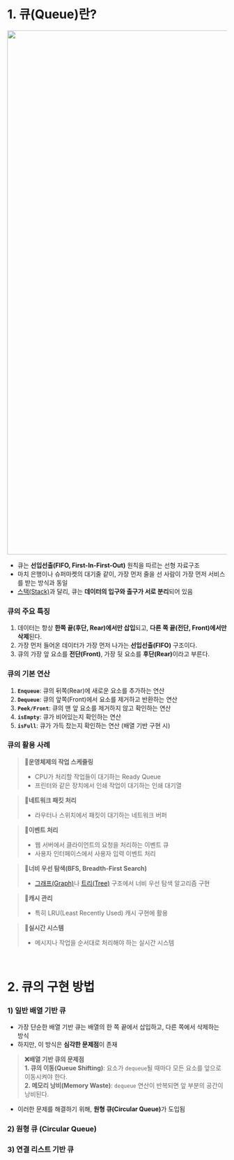 # 1. 큐(Queue)란?

<img src="https://velog.velcdn.com/images/yyj8771/post/37fbed56-46a8-4617-8a2f-c3143b1a40ed/image.png" width="1200">  

- 큐는 <b>선입선출(FIFO, First-In-First-Out)</b> 원칙을 따르는 선형 자료구조
- 마치 은행이나 슈퍼마켓의 대기줄 같이, 가장 먼저 줄을 선 사람이 가장 먼저 서비스를 받는 방식과 동일
- [스택(Stack)](/Data%20Structure/Stack.md)과 달리, 큐는 <b>데이터의 입구와 출구가 서로 분리</b>되어 있음

### 큐의 주요 특징

1. 데이터는 항상 <b>한쪽 끝(후단, Rear)에서만 삽입</b>되고, <b>다른 쪽 끝(전단, Front)에서만 삭제</b>된다.  
2. 가장 먼저 들어온 데이터가 가장 먼저 나가는 <b>선입선출(FIFO)</b> 구조이다.  
3. 큐의 가장 앞 요소를 <b>전단(Front)</b>, 가장 뒷 요소를 <b>후단(Rear)</b>이라고 부른다.

### 큐의 기본 연산

1. <b>`Enqueue`</b>: 큐의 뒤쪽(Rear)에 새로운 요소를 추가하는 연산  
2. <b>`Dequeue`</b>: 큐의 앞쪽(Front)에서 요소를 제거하고 반환하는 연산  
3. <b>`Peek/Front`</b>: 큐의 맨 앞 요소를 제거하지 않고 확인하는 연산  
4. <b>`isEmpty`</b>: 큐가 비어있는지 확인하는 연산  
5. <b>`isFull`</b>: 큐가 가득 찼는지 확인하는 연산 (배열 기반 구현 시)  

### 큐의 활용 사례

> <b>📌운영체제의 작업 스케줄링</b>  
> - CPU가 처리할 작업들이 대기하는 Ready Queue  
> - 프린터와 같은 장치에서 인쇄 작업이 대기하는 인쇄 대기열  

> <b>📌네트워크 패킷 처리</b>  
> - 라우터나 스위치에서 패킷이 대기하는 네트워크 버퍼  

> <b>📌이벤트 처리</b>  
> - 웹 서버에서 클라이언트의 요청을 처리하는 이벤트 큐  
> - 사용자 인터페이스에서 사용자 입력 이벤트 처리  

> <b>📌너비 우선 탐색(BFS, Breadth-First Search)</b>  
> - [그래프(Graph)](/Data%20Structure/Graph%20Overview.md)나 [트리(Tree)](/Data%20Structure/Tree%20Overview.md) 구조에서 너비 우선 탐색 알고리즘 구현  

> <b>📌캐시 관리</b>  
> - 특히 LRU(Least Recently Used) 캐시 구현에 활용  

> <b>📌실시간 시스템</b>  
> - 메시지나 작업을 순서대로 처리해야 하는 실시간 시스템  

<br>

# 2. 큐의 구현 방법
### 1) 일반 배열 기반 큐

- 가장 단순한 배열 기반 큐는 배열의 한 쪽 끝에서 삽입하고, 다른 쪽에서 삭제하는 방식
- 하지만, 이 방식은 <b>심각한 문제점</b>이 존재  

> <b>❌배열 기반 큐의 문제점</b>  
> <b>1. 큐의 이동(Queue Shifting)</b>: 요소가 `dequeue`될 때마다 모든 요소를 앞으로 이동시켜야 한다.  
> <b>2. 메모리 낭비(Memory Waste)</b>: `dequeue` 연산이 반복되면 앞 부분의 공간이 낭비된다.  

- 이러한 문제를 해결하기 위해, <b>원형 큐(Circular Queue)</b>가 도입됨


### 2) 원형 큐 (Circular Queue)

### 3) 연결 리스트 기반 큐